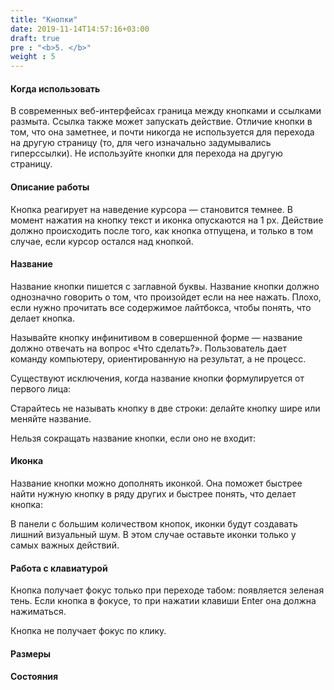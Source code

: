 ```yaml
---
title: "Кнопки"
date: 2019-11-14T14:57:16+03:00
draft: true
pre : "<b>5. </b>"
weight : 5
---
```


#### Когда использовать
В современных веб-интерфейсах граница между кнопками и ссылками размыта. Ссылка также может запускать действие. Отличие кнопки в том, что она заметнее, и почти никогда не используется для перехода на другую страницу (то, для чего изначально задумывались гиперссылки).
Не используйте кнопки для перехода на другую страницу.

#### Описание работы
Кнопка реагирует на наведение курсора — становится темнее. В момент нажатия на кнопку текст и иконка опускаются на 1 px. Действие должно происходить после того, как кнопка отпущена, и только в том случае, если курсор остался над кнопкой.

#### Название
Название кнопки пишется с заглавной буквы.
Название кнопки должно однозначно говорить о том, что произойдет если на нее нажать. Плохо, если нужно прочитать все содержимое лайтбокса, чтобы понять, что делает кнопка.

Называйте кнопку инфинитивом в совершенной форме — название должно отвечать на вопрос «Что сделать?». Пользователь дает команду компьютеру, ориентированную на результат, а не процесс. 


Существуют исключения, когда название кнопки формулируется от первого лица:

Старайтесь не называть кнопку в две строки: делайте кнопку шире или меняйте название.

Нельзя сокращать название кнопки, если оно не входит:

#### Иконка
Название кнопки можно дополнять иконкой. Она поможет быстрее найти нужную кнопку в ряду других и быстрее понять, что делает кнопка:

В панели с большим количеством кнопок, иконки будут создавать лишний визуальный шум. В этом случае оставьте иконки только у самых важных действий.

#### Работа с клавиатурой
Кнопка получает фокус только при переходе табом: появляется зеленая тень. Если кнопка в фокусе, то при нажатии клавиши Enter она должна нажиматься.

Кнопка не получает фокус по клику.

#### Размеры

#### Состояния




